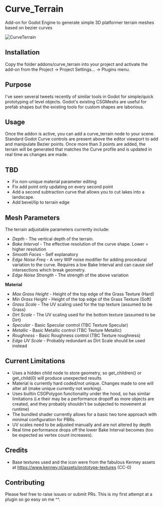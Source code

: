 # Curve_Terrain
Add-on for Godot Engine to generate simple 3D platformer terrain meshes based on bezier curves

![CurveTerrain](https://user-images.githubusercontent.com/11803603/177033807-fba8d020-3cb5-48f1-8b51-8e9d503f4b4b.gif)


Installation
-----------
Copy the folder addons/curve_terrain into your project and activate the add-on from the Project -> Project Settings... -> Plugins menu.

Purpose
-------
I've seen several tweets recently of similar tools in Godot for simple/quick prototyping of level objects. Godot's existing CSGMeshs are useful for prefab shapes but the existing tools for custom shapes are laborious.

Usage
-----
Once the addon is active, you can add a curve_terrain node to your scene.
Standard Godot Curve controls are present above the editor viewport to add and manipulate Bezier points. Once more than 3 points are added, the terrain will be generated that matches the Curve profile and is updated in real time as changes are made.

TBD
-----
- Fix non-unique material parameter editing
- Fix add point only updating on every second point
- Add a second subtraction curve that allows you to cut lakes into a landscape.
- Add bevel/lip to terrain edge

Mesh Parameters
----------------
The terrain adjustable parameters currently include:

- *Depth* - The vertical depth of the terrain.
- *Bake Interval* - The effective resolution of the curve shape. Lower = higher resolution
- *Smooth Faces* - Self explanatory
- *Edge Noise Freq* - A very WIP noise modifier for adding procedural variation to the curve. Requires a low Bake Interval and can cause slef intersections which break geometry. 
- *Edge Noise Strength* - The strength of the above variation

**Material**
- *Max Grass Height* - Height of the top edge of the Grass Texture (Hard)
- *Min Grass Height* - Height of the top edge of the Grass Texture (Soft)
- *Grass Scale* - The UV scaling used for the top texture (assumed to be Grass)
- *Dirt Scale* - The UV scaling used for the bottom texture (assumed to be Dirt)
- *Specular* - Basic Specular control (TBC Texture Specular)
- *Metallic* - Basic Metallic control (TBC Texture Metallic)
- *Roughness* - Basic Roughness control (TBC Texture roughness)
- *Edge UV Scale* - Probably redundant as Dirt Scale should be used instead


Current Limitations
-------------------
* Uses a hidden child node to store geometry, so get_children() or get_child(0) will produce unexpected results
* Material is currently hard coded/not unique. Changes made to one will alter all (make unique currently not working).
* Uses builtin CSGPolygon functionality under the hood, so has similar limitations (i.e their may be a performance dropoff as more objects are created, and they probably shouldn't be subjected to movement at runtime)
* The bundled shader currently allows for a basic two tone approach with minimal configuration for PBRs.
* UV scales need to be adjusted manually and are not altered by depth
* Real time performance drops off the lower Bake Interval becomes (too be expected as vertex count increases).

Credits
---------------
* Base textures used and the icon were from the fabulous Kenney assets at https://www.kenney.nl/assets/prototype-textures (CC-0)

Contributing
------------
Please feel free to raise issues or submit PRs. This is my first attempt at a plugin so go easy on me ^^.
